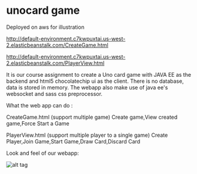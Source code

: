 # unocard game 

Deployed on aws for illustration

http://default-environment.c7kwpuxtai.us-west-2.elasticbeanstalk.com/CreateGame.html

http://default-environment.c7kwpuxtai.us-west-2.elasticbeanstalk.com/PlayerView.html

It is our course assignment to create a Uno card game with JAVA EE as the backend and html5 chocolatechip ui as the client.
There is no database, data is stored in memory.
The webapp also make use of java ee's websocket and sass css preprocessor.

What the web app can do :

CreateGame.html (support multiple game)
Create game,View created game,Force Start a Game

PlayerView.html (support multiple player to a single game)
Create Player,Join Game,Start Game,Draw Card,Discard Card


Look and feel of our webapp:


![alt tag](http://i.imgur.com/4BKYdiw.png?1)
